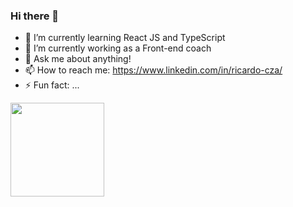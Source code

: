 ### Hi there 👋

- 🌱 I’m currently learning React JS and TypeScript
- 🔭 I’m currently working as a Front-end coach
- 💬 Ask me about anything!
- 📫 How to reach me: https://www.linkedin.com/in/ricardo-cza/
- ⚡ Fun fact: ...

<div>
<img height= "150em" src="https://github-readme-stats.vercel.app/api?username=ricardocza)&theme=cobalt"
</div>

